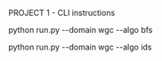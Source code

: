 PROJECT 1 - CLI instructions

python run.py --domain wgc --algo bfs

python run.py --domain wgc --algo ids
